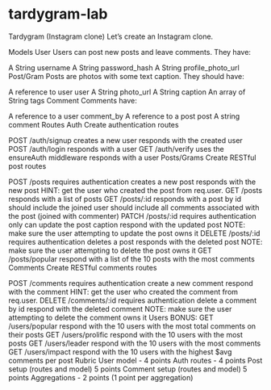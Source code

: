 # tardygram-lab
Tardygram (Instagram clone)
Let’s create an Instagram clone.

Models
User
Users can post new posts and leave comments. They have:

A String username
A String password_hash
A String profile_photo_url
Post/Gram
Posts are photos with some text caption. They should have:

A reference to user user
A String photo_url
A String caption
An array of String tags
Comment
Comments have:

A reference to a user comment_by
A reference to a post post
A string comment
Routes
Auth
Create authentication routes

POST /auth/signup
creates a new user
responds with the created user
POST /auth/login
responds with a user
GET /auth/verify
uses the ensureAuth middleware
responds with a user
Posts/Grams
Create RESTful post routes

POST /posts
requires authentication
creates a new post
responds with the new post
HINT: get the user who created the post from req.user.
GET /posts
responds with a list of posts
GET /posts/:id
responds with a post by id
should include the joined user
should include all comments associated with the post (joined with commenter)
PATCH /posts/:id
requires authentication
only can update the post caption
respond with the updated post
NOTE: make sure the user attempting to update the post owns it
DELETE /posts/:id
requires authentication
deletes a post
responds with the deleted post
NOTE: make sure the user attempting to delete the post owns it
GET /posts/popular
respond with a list of the 10 posts with the most comments
Comments
Create RESTful comments routes

POST /comments
requires authentication
create a new comment
respond with the comment
HINT: get the user who created the comment from req.user.
DELETE /comments/:id
requires authentication
delete a comment by id
respond with the deleted comment
NOTE: make sure the user attempting to delete the comment owns it
Users
BONUS:
GET /users/popular
respond with the 10 users with the most total comments on their posts
GET /users/prolific
respond with the 10 users with the most posts
GET /users/leader
respond with the 10 users with the most comments
GET /users/impact
respond with the 10 users with the highest $avg comments per post
Rubric
User model - 4 points
Auth routes - 4 points
Post setup (routes and model) 5 points
Comment setup (routes and model) 5 points
Aggregations - 2 points (1 point per aggregation)

